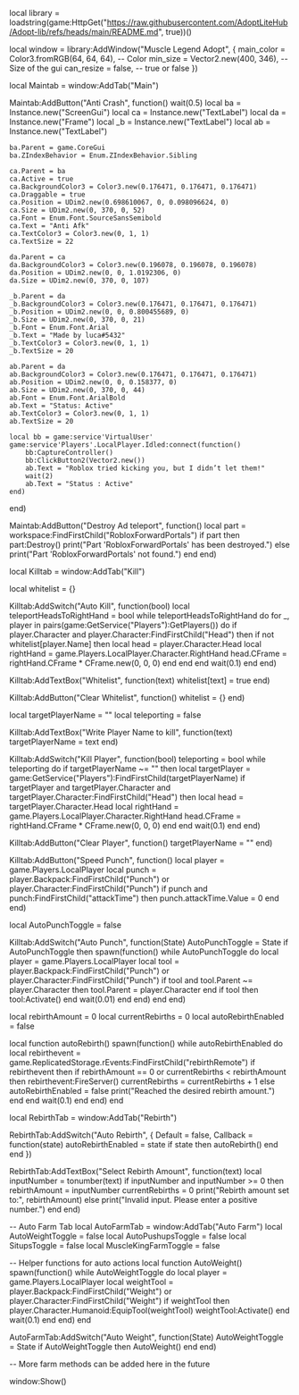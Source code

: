 local library = loadstring(game:HttpGet("https://raw.githubusercontent.com/AdoptLiteHub/Adopt-lib/refs/heads/main/README.md", true))()

local window = library:AddWindow("Muscle Legend Adopt", {
    main_color = Color3.fromRGB(64, 64, 64), -- Color
    min_size = Vector2.new(400, 346), -- Size of the gui
    can_resize = false, -- true or false
})

local Maintab = window:AddTab("Main")

Maintab:AddButton("Anti Crash", function()
    wait(0.5)
    local ba = Instance.new("ScreenGui")
    local ca = Instance.new("TextLabel")
    local da = Instance.new("Frame")
    local _b = Instance.new("TextLabel")
    local ab = Instance.new("TextLabel")

    ba.Parent = game.CoreGui
    ba.ZIndexBehavior = Enum.ZIndexBehavior.Sibling

    ca.Parent = ba
    ca.Active = true
    ca.BackgroundColor3 = Color3.new(0.176471, 0.176471, 0.176471)
    ca.Draggable = true
    ca.Position = UDim2.new(0.698610067, 0, 0.098096624, 0)
    ca.Size = UDim2.new(0, 370, 0, 52)
    ca.Font = Enum.Font.SourceSansSemibold
    ca.Text = "Anti Afk"
    ca.TextColor3 = Color3.new(0, 1, 1)
    ca.TextSize = 22

    da.Parent = ca
    da.BackgroundColor3 = Color3.new(0.196078, 0.196078, 0.196078)
    da.Position = UDim2.new(0, 0, 1.0192306, 0)
    da.Size = UDim2.new(0, 370, 0, 107)

    _b.Parent = da
    _b.BackgroundColor3 = Color3.new(0.176471, 0.176471, 0.176471)
    _b.Position = UDim2.new(0, 0, 0.800455689, 0)
    _b.Size = UDim2.new(0, 370, 0, 21)
    _b.Font = Enum.Font.Arial
    _b.Text = "Made by luca#5432"
    _b.TextColor3 = Color3.new(0, 1, 1)
    _b.TextSize = 20

    ab.Parent = da
    ab.BackgroundColor3 = Color3.new(0.176471, 0.176471, 0.176471)
    ab.Position = UDim2.new(0, 0, 0.158377, 0)
    ab.Size = UDim2.new(0, 370, 0, 44)
    ab.Font = Enum.Font.ArialBold
    ab.Text = "Status: Active"
    ab.TextColor3 = Color3.new(0, 1, 1)
    ab.TextSize = 20

    local bb = game:service'VirtualUser'
    game:service'Players'.LocalPlayer.Idled:connect(function()
        bb:CaptureController()
        bb:ClickButton2(Vector2.new())
        ab.Text = "Roblox tried kicking you, but I didn’t let them!"
        wait(2)
        ab.Text = "Status : Active"
    end)
end)

Maintab:AddButton("Destroy Ad teleport", function()
    local part = workspace:FindFirstChild("RobloxForwardPortals")
    if part then
        part:Destroy()
        print("Part 'RobloxForwardPortals' has been destroyed.")
    else
        print("Part 'RobloxForwardPortals' not found.")
    end
end)

local Killtab = window:AddTab("Kill")

local whitelist = {}

Killtab:AddSwitch("Auto Kill", function(bool)
    local teleportHeadsToRightHand = bool
    while teleportHeadsToRightHand do
        for _, player in pairs(game:GetService("Players"):GetPlayers()) do
            if player.Character and player.Character:FindFirstChild("Head") then
                if not whitelist[player.Name] then
                    local head = player.Character.Head
                    local rightHand = game.Players.LocalPlayer.Character.RightHand
                    head.CFrame = rightHand.CFrame * CFrame.new(0, 0, 0)
                end
            end
        end
        wait(0.1)
    end
end)

Killtab:AddTextBox("Whitelist", function(text)
    whitelist[text] = true
end)

Killtab:AddButton("Clear Whitelist", function()
    whitelist = {}
end)

local targetPlayerName = ""
local teleporting = false

Killtab:AddTextBox("Write Player Name to kill", function(text)
    targetPlayerName = text
end)

Killtab:AddSwitch("Kill Player", function(bool)
    teleporting = bool
    while teleporting do
        if targetPlayerName ~= "" then
            local targetPlayer = game:GetService("Players"):FindFirstChild(targetPlayerName)
            if targetPlayer and targetPlayer.Character and targetPlayer.Character:FindFirstChild("Head") then
                local head = targetPlayer.Character.Head
                local rightHand = game.Players.LocalPlayer.Character.RightHand
                head.CFrame = rightHand.CFrame * CFrame.new(0, 0, 0)
            end
        end
        wait(0.1)
    end
end)

Killtab:AddButton("Clear Player", function()
    targetPlayerName = ""
end)

Killtab:AddButton("Speed Punch", function()
    local player = game.Players.LocalPlayer
    local punch = player.Backpack:FindFirstChild("Punch") or player.Character:FindFirstChild("Punch")
    if punch and punch:FindFirstChild("attackTime") then
        punch.attackTime.Value = 0
    end
end)

local AutoPunchToggle = false

Killtab:AddSwitch("Auto Punch", function(State)
    AutoPunchToggle = State
    if AutoPunchToggle then
        spawn(function()
            while AutoPunchToggle do
                local player = game.Players.LocalPlayer
                local tool = player.Backpack:FindFirstChild("Punch") or player.Character:FindFirstChild("Punch")
                if tool and tool.Parent ~= player.Character then
                    tool.Parent = player.Character
                end
                if tool then
                    tool:Activate()
                end
                wait(0.01)
            end
        end)
    end
end)

local rebirthAmount = 0
local currentRebirths = 0
local autoRebirthEnabled = false

local function autoRebirth()
    spawn(function()
        while autoRebirthEnabled do
            local rebirthevent = game.ReplicatedStorage.rEvents:FindFirstChild("rebirthRemote")
            if rebirthevent then
                if rebirthAmount == 0 or currentRebirths < rebirthAmount then
                    rebirthevent:FireServer()
                    currentRebirths = currentRebirths + 1
                else
                    autoRebirthEnabled = false
                    print("Reached the desired rebirth amount.")
                end
            end
            wait(0.1)
        end
    end)
end

local RebirthTab = window:AddTab("Rebirth")

RebirthTab:AddSwitch("Auto Rebirth", {
    Default = false,
    Callback = function(state)
        autoRebirthEnabled = state
        if state then
            autoRebirth()
        end
    end
})

RebirthTab:AddTextBox("Select Rebirth Amount", function(text)
    local inputNumber = tonumber(text)
    if inputNumber and inputNumber >= 0 then
        rebirthAmount = inputNumber
        currentRebirths = 0
        print("Rebirth amount set to:", rebirthAmount)
    else
        print("Invalid input. Please enter a positive number.")
    end
end)

-- Auto Farm Tab
local AutoFarmTab = window:AddTab("Auto Farm")
local AutoWeightToggle = false
local AutoPushupsToggle = false
local SitupsToggle = false
local MuscleKingFarmToggle = false

-- Helper functions for auto actions
local function AutoWeight()
    spawn(function()
        while AutoWeightToggle do
            local player = game.Players.LocalPlayer
            local weightTool = player.Backpack:FindFirstChild("Weight") or player.Character:FindFirstChild("Weight")
            if weightTool then
                player.Character.Humanoid:EquipTool(weightTool)
                weightTool:Activate()
            end
            wait(0.1)
        end
    end)
end

AutoFarmTab:AddSwitch("Auto Weight", function(State)
    AutoWeightToggle = State
    if AutoWeightToggle then
        AutoWeight()
    end
end)

-- More farm methods can be added here in the future

window:Show()
